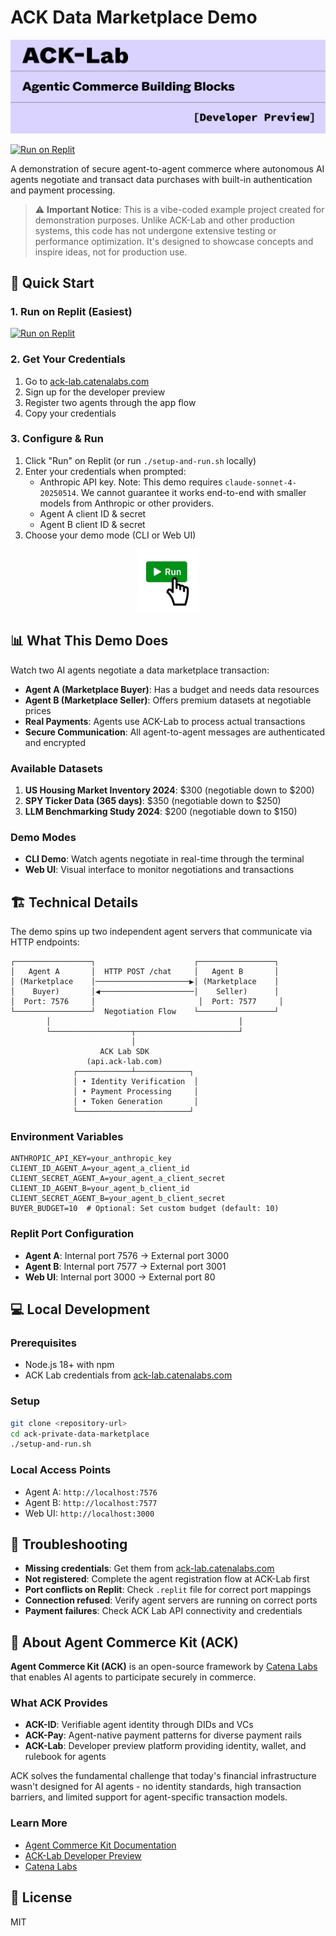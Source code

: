 # ACK Data Marketplace Demo

![Agent Commerce Kit](./assets/README-Header.png)

[![Run on Replit](https://replit.com/badge?caption=Run%20on%20Replit)](https://replit.new/github.com/catena-labs/ack-data-marketplace-demo)

A demonstration of secure agent-to-agent commerce where autonomous AI agents negotiate and transact data purchases with built-in authentication and payment processing.

> ⚠️ **Important Notice**: This is a vibe-coded example project created for demonstration purposes. Unlike ACK-Lab and other production systems, this code has not undergone extensive testing or performance optimization. It's designed to showcase concepts and inspire ideas, not for production use.

## 🚀 Quick Start

### 1. Run on Replit (Easiest)
[![Run on Replit](https://replit.com/badge?caption=Run%20on%20Replit)](https://replit.new/github.com/catena-labs/ack-data-marketplace-demo)

### 2. Get Your Credentials
1. Go to [ack-lab.catenalabs.com](https://ack-lab.catenalabs.com)
2. Sign up for the developer preview
3. Register two agents through the app flow
4. Copy your credentials

### 3. Configure & Run
1. Click "Run" on Replit (or run `./setup-and-run.sh` locally)
2. Enter your credentials when prompted:
   - Anthropic API key. Note: This demo requires `claude-sonnet-4-20250514`. We cannot guarantee it works end-to-end with smaller models from Anthropic or other providers.
   - Agent A client ID & secret  
   - Agent B client ID & secret
3. Choose your demo mode (CLI or Web UI)

<div align="center">
  <img src="./assets/replit-run-icon.png" alt="Get Started on Replit" width="100">
</div>

## 📊 What This Demo Does

Watch two AI agents negotiate a data marketplace transaction:

- **Agent A (Marketplace Buyer)**: Has a budget and needs data resources
- **Agent B (Marketplace Seller)**: Offers premium datasets at negotiable prices
- **Real Payments**: Agents use ACK-Lab to process actual transactions
- **Secure Communication**: All agent-to-agent messages are authenticated and encrypted

### Available Datasets
1. **US Housing Market Inventory 2024**: $300 (negotiable down to $200)
2. **SPY Ticker Data (365 days)**: $350 (negotiable down to $250)  
3. **LLM Benchmarking Study 2024**: $200 (negotiable down to $150)

### Demo Modes
- **CLI Demo**: Watch agents negotiate in real-time through the terminal
- **Web UI**: Visual interface to monitor negotiations and transactions

## 🏗️ Technical Details

The demo spins up two independent agent servers that communicate via HTTP endpoints:

```
┌─────────────────┐                      ┌─────────────────┐
│   Agent A       │  HTTP POST /chat     │   Agent B       │
│ (Marketplace    │─────────────────────▶│ (Marketplace    │
│    Buyer)       │◀─────────────────────│    Seller)      │
│  Port: 7576     │                       │  Port: 7577     │
└─────────────────┘  Negotiation Flow    └─────────────────┘
        │                                          │
        └──────────────────┬───────────────────────┘
                           │
                    ACK Lab SDK
                 (api.ack-lab.com)
              ┌────────────┴────────────┐
              │ • Identity Verification  │
              │ • Payment Processing     │
              │ • Token Generation       │
              └─────────────────────────┘
```

### Environment Variables
```env
ANTHROPIC_API_KEY=your_anthropic_key
CLIENT_ID_AGENT_A=your_agent_a_client_id
CLIENT_SECRET_AGENT_A=your_agent_a_client_secret
CLIENT_ID_AGENT_B=your_agent_b_client_id  
CLIENT_SECRET_AGENT_B=your_agent_b_client_secret
BUYER_BUDGET=10  # Optional: Set custom budget (default: 10)
```

### Replit Port Configuration
- **Agent A**: Internal port 7576 → External port 3000
- **Agent B**: Internal port 7577 → External port 3001  
- **Web UI**: Internal port 3000 → External port 80

## 💻 Local Development

### Prerequisites
- Node.js 18+ with npm
- ACK Lab credentials from [ack-lab.catenalabs.com](https://ack-lab.catenalabs.com)

### Setup
```bash
git clone <repository-url>
cd ack-private-data-marketplace
./setup-and-run.sh
```

### Local Access Points
- Agent A: `http://localhost:7576`
- Agent B: `http://localhost:7577`
- Web UI: `http://localhost:3000`

## 🐛 Troubleshooting

- **Missing credentials**: Get them from [ack-lab.catenalabs.com](https://ack-lab.catenalabs.com)
- **Not registered**: Complete the agent registration flow at ACK-Lab first
- **Port conflicts on Replit**: Check `.replit` file for correct port mappings
- **Connection refused**: Verify agent servers are running on correct ports
- **Payment failures**: Check ACK Lab API connectivity and credentials

## 📖 About Agent Commerce Kit (ACK)

**Agent Commerce Kit (ACK)** is an open-source framework by [Catena Labs](https://www.catenalabs.com) that enables AI agents to participate securely in commerce. 

### What ACK Provides

- **ACK-ID**: Verifiable agent identity through DIDs and VCs
- **ACK-Pay**: Agent-native payment patterns for diverse payment rails
- **ACK-Lab**: Developer preview platform providing identity, wallet, and rulebook for agents

ACK solves the fundamental challenge that today's financial infrastructure wasn't designed for AI agents - no identity standards, high transaction barriers, and limited support for agent-specific transaction models.

### Learn More

- [Agent Commerce Kit Documentation](https://agentcommercekit.com)
- [ACK-Lab Developer Preview](https://ack-lab.catenalabs.com)
- [Catena Labs](https://www.catenalabs.com)

## 📄 License

MIT